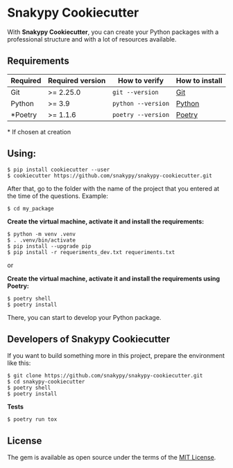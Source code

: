 # Snakypy Cookiecutter

With **Snakypy Cookiecutter**, you can create your Python packages with a professional structure and with a lot of resources available.

## Requirements

| Required        | Required version    |   How to verify     | How to install  |
| --------------- | ------------------- | ------------------- | --------------- |
| Git             |   >= 2.25.0         | `git --version`     | [Git](http://git-scm.com/) |
| Python          |   >= 3.9            | `python --version`  | [Python](https://www.python.org/about/gettingstarted/) |
| *Poetry         |   >= 1.1.6          | `poetry --version`     | [Poetry](https://python-poetry.org/docs/#installation) |


\* If chosen at creation

## Using:

```
$ pip install cookiecutter --user
$ cookiecutter https://github.com/snakypy/snakypy-cookiecutter.git
```
After that, go to the folder with the name of the project that you entered at the time of the questions. Example:

```
$ cd my_package
```

**Create the virtual machine, activate it and install the requirements:**

```
$ python -m venv .venv
$ . .venv/bin/activate
$ pip install --upgrade pip
$ pip install -r requeriments_dev.txt requeriments.txt
```

or

**Create the virtual machine, activate it and install the requirements using Poetry:**

```
$ poetry shell
$ poetry install
```

There, you can start to develop your Python package.

## Developers of Snakypy Cookiecutter

If you want to build something more in this project, prepare the environment like this:

```
$ git clone https://github.com/snakypy/snakypy-cookiecutter.git
$ cd snakypy-cookiecutter
$ poetry shell
$ poetry install
```

**Tests**

```
$ poetry run tox
```

## License

The gem is available as open source under the terms of the [MIT License](https://github.com/snakypy/snakypy-cookiecutter/blob/master/LICENSE).
